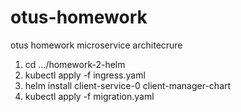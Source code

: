 # otus-homework
 otus homework microservice architecrure

 1) cd .../homework-2-helm
 2) kubectl apply -f ingress.yaml
 3) helm install client-service-0 client-manager-chart
 4) kubectl apply -f migration.yaml
